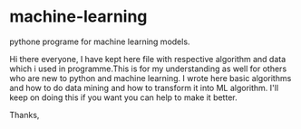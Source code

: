 # machine-learning
pythone programe for machine learning models.

Hi there everyone,
I have kept here file with respective algorithm and data which i used in programme.This is for my understanding as well for others who are new to python and machine learning.
I wrote here basic algorithms and how to do data mining and how to transform it into ML algorithm.
I'll keep on doing this if you want you can help to make it better.

Thanks,
